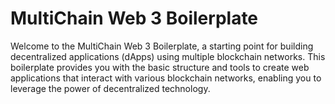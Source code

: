 # MultiChain Web 3 Boilerplate

Welcome to the MultiChain Web 3 Boilerplate, a starting point for building decentralized applications (dApps) using multiple blockchain networks. This boilerplate provides you with the basic structure and tools to create web applications that interact with various blockchain networks, enabling you to leverage the power of decentralized technology.
